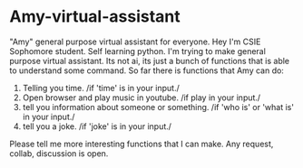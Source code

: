 # Amy-virtual-assistant
"Amy" general purpose virtual assistant for everyone. 
Hey I'm CSIE Sophomore student. 
Self learning python. 
I'm trying to make general purpose virtual assistant. Its not ai, its just a bunch of functions that is able to understand some command. 
So far there is functions that Amy can do: 
1. Telling you time. /if 'time' is in your input./
2. Open browser and play music in youtube. /if play in your input./
3. tell you information about someone or something. /if 'who is' or 'what is' in your input./
4. tell you a joke. /if 'joke' is in your input./

Please tell me more interesting functions that I can make. 
Any request, collab, discussion is open. 
